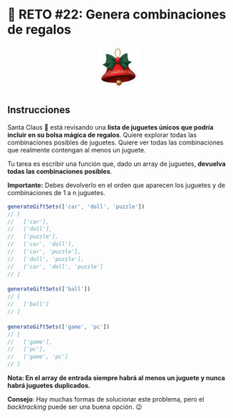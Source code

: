 # :date: RETO #22: Genera combinaciones de regalos

<p align="center">
  <a href="https://adventjs.dev/es/challenges/2024/22">
    <img src="../../assets/2024/challenge22.webp" height="100" />
  </a>
 </p>


## Instrucciones

Santa Claus 🎅 está revisando una **lista de juguetes únicos que podría incluir en su bolsa mágica de regalos**. Quiere explorar todas las combinaciones posibles de juguetes. Quiere ver todas las combinaciones que realmente contengan al menos un juguete.

Tu tarea es escribir una función que, dado un array de juguetes, **devuelva todas las combinaciones posibles**.

**Importante:** Debes devolverlo en el orden que aparecen los juguetes y de combinaciones de 1 a n juguetes.

```js
generateGiftSets(['car', 'doll', 'puzzle'])
// [
//   ['car'],
//   ['doll'],
//   ['puzzle'],
//   ['car', 'doll'],
//   ['car', 'puzzle'],
//   ['doll', 'puzzle'],
//   ['car', 'doll', 'puzzle']
// ]

generateGiftSets(['ball'])
// [
//   ['ball']
// ]

generateGiftSets(['game', 'pc'])
// [
//   ['game'],
//   ['pc'],
//   ['game', 'pc']
// ]
```

**Nota: En el array de entrada siempre habrá al menos un juguete y nunca habrá juguetes duplicados.**

**Consejo**: Hay muchas formas de solucionar este problema, pero el *backtracking* puede ser una buena opción. 😉
